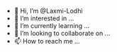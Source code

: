 - 👋 Hi, I’m @Laxmi-Lodhi
- 👀 I’m interested in ...
- 🌱 I’m currently learning ...
- 💞️ I’m looking to collaborate on ...
- 📫 How to reach me ...

<!---
Laxmi-Lodhi/Laxmi-Lodhi is a ✨ special ✨ repository because its `README.md` (this file) appears on your GitHub profile.
You can click the Preview link to take a look at your changes.
--->
